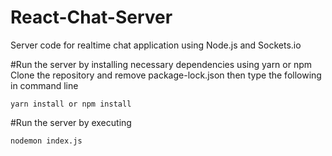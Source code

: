 # React-Chat-Server
Server code for realtime chat application using Node.js and Sockets.io

#Run the server by installing necessary dependencies using yarn or npm 
Clone the repository and remove package-lock.json then type the following in command line
```
yarn install or npm install
```

#Run the server by executing
```
nodemon index.js

```

